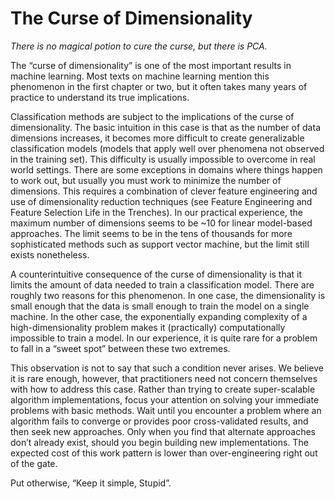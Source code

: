 The Curse of Dimensionality
=============
*There is no magical potion to cure the curse, but there is PCA.*

The “curse of dimensionality” is one of the most important results in machine learning. Most texts on machine learning mention this phenomenon in the first chapter or two, but it often takes many years of practice to understand its true implications.

Classification methods are subject to the implications of the curse of dimensionality. The basic intuition in this case is that as the number of data dimensions increases, it becomes more difficult to create generalizable classification models (models that apply well over phenomena not observed in the training set). This difficulty is usually impossible to overcome in real world settings. There are some exceptions in domains where things happen to work out, but usually you must work to minimize the number of dimensions. This requires a combination of clever feature engineering and use of dimensionality reduction techniques (see Feature Engineering and Feature Selection Life in the Trenches). In our practical experience, the maximum number of dimensions seems to be ~10 for linear model-based approaches. The limit seems to be in the tens of thousands for more sophisticated methods such as support vector machine, but the limit still exists nonetheless.

A counterintuitive consequence of the curse of dimensionality is that it limits the amount of data needed to train a classification model. There are roughly two reasons for this phenomenon. In one case, the dimensionality is small enough that the data is small enough to train the model on a single machine. In the other case, the exponentially expanding complexity of a high-dimensionality problem makes it (practically) computationally impossible to train a model. In our experience, it is quite rare for a problem to fall in a “sweet spot” between these two extremes. 

This observation is not to say that such a condition never arises. We believe it is rare enough, however, that practitioners need not concern themselves with how to address this case. Rather than trying to create super-scalable algorithm implementations, focus your attention on solving your immediate problems with basic methods. Wait until you encounter a problem where an algorithm fails to converge or provides poor cross-validated results, and then seek new approaches. Only when you find that alternate approaches don’t already exist, should you begin building new implementations. The expected cost of this work pattern is lower than over-engineering right out of the gate. 

Put otherwise, “Keep it simple, Stupid”.

